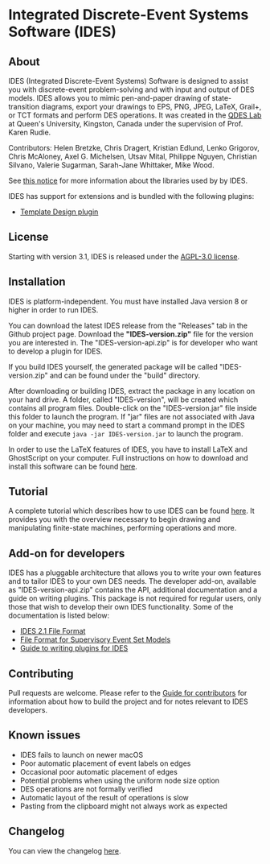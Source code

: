 # Integrated Discrete-Event Systems Software (IDES)

## About

IDES (Integrated Discrete-Event Systems) Software is designed to assist you with
discrete-event problem-solving and with input and output of DES models.
IDES allows you to mimic pen-and-paper drawing of state-transition diagrams,
export your drawings to EPS, PNG, JPEG, LaTeX, Grail+, or TCT formats and perform DES operations.
It was created in the [QDES Lab](https://www.ece.queensu.ca/people/K-Rudie/qdes.html)
at Queen's University, Kingston, Canada under the supervision of Prof. Karen Rudie.

Contributors:
Helen Bretzke, Chris Dragert, Kristian Edlund,
Lenko Grigorov, Chris McAloney, Axel G. Michelsen, Utsav Mital,
Philippe Nguyen, Christian Silvano, Valerie Sugarman,
Sarah-Jane Whittaker, Mike Wood.

See [this notice](NOTICE.txt) for more information about the libraries used by by IDES.

IDES has support for extensions and is bundled with the following plugins:
- [Template Design plugin](https://github.com/lenkog/IDES-TD)

## License

Starting with version 3.1, IDES is released under the [AGPL-3.0 license](agpl-3.0.txt).

## Installation

IDES is platform-independent. You must have installed Java version 8 or higher in order to run IDES.

You can download the latest IDES release from the "Releases" tab in the Github project page.
Download the **"IDES-version.zip"** file for the version you are interested in.
The "IDES-version-api.zip" is for developer who want to develop a plugin for IDES.

If you build IDES yourself, the generated package will be called "IDES-version.zip"
and can be found under the "build" directory.

After downloading or building IDES, extract the package in any location on your hard drive.
A folder, called "IDES-version", will be created which contains all program files.
Double-click on the "IDES-version.jar" file inside this folder to launch the program.
If "jar" files are not associated with Java on your machine, you may need to start a command prompt
in the IDES folder and execute `java -jar IDES-version.jar` to launch the program.

In order to use the LaTeX features of IDES, you have to install LaTeX and GhostScript on your computer.
Full instructions on how to download and install this software can be found
[here](docs/help/LaTeX%20Rendering/index.md).

## Tutorial

A complete tutorial which describes how to use IDES can be found [here](docs/help/IDES%20Tutorial/index.md).
It provides you with the overview necessary to begin drawing and manipulating finite-state machines,
performing operations and more.

## Add-on for developers

IDES has a pluggable architecture that allows you to write your own features and to tailor
IDES to your own DES needs. The developer add-on, available as "IDES-version-api.zip"
contains the API, additional documentation and a guide on writing plugins.
This package is not required for regular users, only those that wish to develop their
own IDES functionality. Some of the documentation is listed below:
- [IDES 2.1 File Format](docs/api/IDESFileFormat.md)
- [File Format for Supervisory Event Set Models](docs/api/EventSetFileFormat.md)
- [Guide to writing plugins for IDES ](docs/api/GuidePlugins.md)

## Contributing

Pull requests are welcome. Please refer to the [Guide for contributors](docs/dev/develop.md) for
information about how to build the project and for notes relevant to IDES developers.

## Known issues

* IDES fails to launch on newer macOS
* Poor automatic placement of event labels on edges
* Occasional poor automatic placement of edges
* Potential problems when using the uniform node size option
* DES operations are not formally verified
* Automatic layout of the result of operations is slow
* Pasting from the clipboard might not always work as expected

## Changelog

You can view the changelog [here](CHANGELOG.txt).
